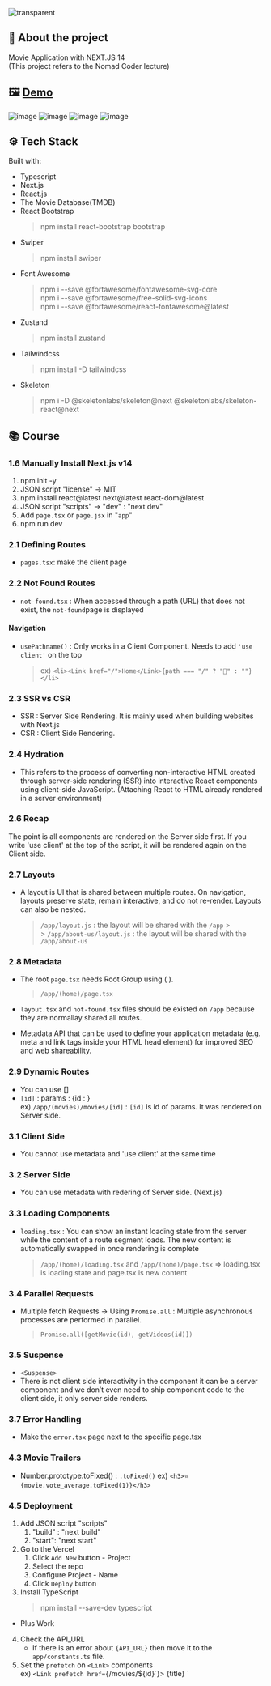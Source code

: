 ![transparent](https://capsule-render.vercel.app/api?type=transparent&fontColor=FF0000&text=NEXTFILM&height=140&fontSize=60)

## 🙌 About the project

Movie Application with NEXT.JS 14
</br>
(This project refers to the Nomad Coder lecture)

## 🖼 [Demo](https://nextjs-movies-nine-lovat.vercel.app/)

![image](https://github.com/31daylee/Nomad_Nextjs/assets/136422529/fd271b72-d99e-4f2e-a11e-b20506beb43d)
![image](https://github.com/31daylee/Nomad_Nextjs/assets/136422529/3ff361d9-42d2-4806-83b5-09c00383b1b3)
![image](https://github.com/31daylee/Nomad_Nextjs/assets/136422529/f68db803-9e2a-4a04-b314-ce71d6e50e76)
![image](https://github.com/31daylee/Nomad_Nextjs/assets/136422529/f22929fa-db32-44b6-aad5-de64eb535ab9)

## ⚙️ Tech Stack

Built with:

- Typescript
- Next.js
- React.js
- The Movie Database(TMDB)
- React Bootstrap
  > npm install react-bootstrap bootstrap
- Swiper
  > npm install swiper
- Font Awesome
  > npm i --save @fortawesome/fontawesome-svg-core
  > <br/>
  > npm i --save @fortawesome/free-solid-svg-icons
  > <br/>
  > npm i --save @fortawesome/react-fontawesome@latest
- Zustand
  > npm install zustand
  </hr>
- Tailwindcss
  > npm install -D tailwindcss
- Skeleton
  > npm i -D @skeletonlabs/skeleton@next @skeletonlabs/skeleton-react@next

## 📚 Course

### 1.6 Manually Install Next.js v14

1. npm init -y
2. JSON script "license" -> MIT
3. npm install react@latest next@latest react-dom@latest
4. JSON script "scripts" -> "dev" : "next dev"
5. Add `page.tsx` or `page.jsx` in "`app`"
6. npm run dev

### 2.1 Defining Routes

- `pages.tsx`: make the client page

### 2.2 Not Found Routes

- `not-found.tsx` : When accessed through a path (URL) that does not exist, the `not-found`page is displayed

#### Navigation

- `usePathname()` : Only works in a Client Component. Needs to add `'use client'` on the top
  > ex) `<li><Link href="/">Home</Link>{path === "/" ? "💖" : ""}</li>`

### 2.3 SSR vs CSR

- SSR : Server Side Rendering.
  It is mainly used when building websites with Next.js
- CSR : Client Side Rendering.

### 2.4 Hydration

- This refers to the process of converting non-interactive HTML created through server-side rendering (SSR) into interactive React components using client-side JavaScript.
  (Attaching React to HTML already rendered in a server environment)

### 2.6 Recap

The point is all components are rendered on the Server side first. If you write 'use client' at the top of the script, it will be rendered again on the Client side.

### 2.7 Layouts

- A layout is UI that is shared between multiple routes. On navigation, layouts preserve state, remain interactive, and do not re-render. Layouts can also be nested.
  > `/app/layout.js` : the layout will be shared with the `/app` > <br/> > `/app/about-us/layout.js` : the layout will be shared with the `/app/about-us`

### 2.8 Metadata

- The root `page.tsx` needs Root Group using ( ).
  > `/app/(home)/page.tsx`
- `layout.tsx` and `not-found.tsx` files should be existed on `/app` because they are normallay shared all routes.

- Metadata API that can be used to define your application metadata (e.g. meta and link tags inside your HTML head element) for improved SEO and web shareability.

### 2.9 Dynamic Routes

- You can use []
- `[id]` : params : {id : }
  <br/>
  ex) `/app/(movies)/movies/[id]` : `[id]` is id of params. It was rendered on Server side.

### 3.1 Client Side

- You cannot use metadata and 'use client' at the same time

### 3.2 Server Side

- You can use metadata with redering of Server side. (Next.js)

### 3.3 Loading Components

- `loading.tsx` : You can show an instant loading state from the server while the content of a route segment loads. The new content is automatically swapped in once rendering is complete
  > `/app/(home)/loading.tsx` and `/app/(home)/page.tsx` => loading.tsx is loading state and page.tsx is new content

### 3.4 Parallel Requests

- Multiple fetch Requests -> Using `Promise.all` : Multiple asynchronous processes are performed in parallel.
  <br/>
  > `Promise.all([getMovie(id), getVideos(id)])`

### 3.5 Suspense

- `<Suspense>`
- There is not client side interactivity in the component it can be a server component and we don’t even need to ship component code to the client side, it only server side renders.

### 3.7 Error Handling

- Make the `error.tsx` page next to the specific page.tsx

### 4.3 Movie Trailers

- Number.prototype.toFixed() : `.toFixed()`
  ex) `<h3>⭐️ {movie.vote_average.toFixed(1)}</h3>`

### 4.5 Deployment

1. Add JSON script "scripts"
   1. "build" : "next build"
   2. "start": "next start"
2. Go to the Vercel
   1. Click `Add New` button - Project
   2. Select the repo
   3. Configure Project - Name
   4. Click `Deploy` button
3. Install TypeScript
   > npm install --save-dev typescript

- Plus Work

4. Check the API_URL
   - If there is an error about `{API_URL}` then move it to the `app/constants.ts` file.
5. Set the `prefetch` on `<Link>` components
   <br/>
   ex) `<Link prefetch href={`/movies/${id}`}>
   {title}
    </Link>`
